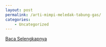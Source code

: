 ```yaml
---
layout: post
permalink: /arti-mimpi-meledak-tabung-gas/
categories:
    - Uncategorized
---
```


[Baca Selengkapnya](/01)